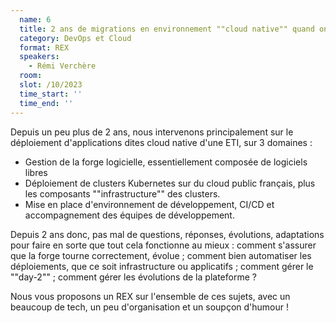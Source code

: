 ```yaml
---
  name: 6
  title: 2 ans de migrations en environnement ""cloud native"" quand on n'est ni une startup, ni dans le CAC40
  category: DevOps et Cloud
  format: REX
  speakers: 
    - Rémi Verchère
  room: 
  slot: /10/2023
  time_start: ''
  time_end: ''
---
```

Depuis un peu plus de 2 ans, nous intervenons principalement sur le déploiement d'applications dites cloud native d'une ETI, sur  3 domaines :

-  Gestion de la forge logicielle, essentiellement composée de logiciels libres
-  Déploiement de clusters Kubernetes sur du cloud public français, plus les composants ""infrastructure"" des clusters.
-  Mise en place d'environnement de développement, CI/CD et accompagnement des équipes de développement.

Depuis 2 ans donc, pas mal de questions, réponses, évolutions, adaptations pour faire en sorte que tout cela fonctionne au mieux : comment s'assurer que la forge tourne correctement, évolue ; comment bien automatiser les déploiements, que ce soit infrastructure ou applicatifs ; comment gérer le ""day-2"" ;  comment gérer les évolutions de la plateforme ?

Nous vous proposons un REX sur l'ensemble de ces sujets, avec un beaucoup de tech, un peu d'organisation et un soupçon d'humour !
